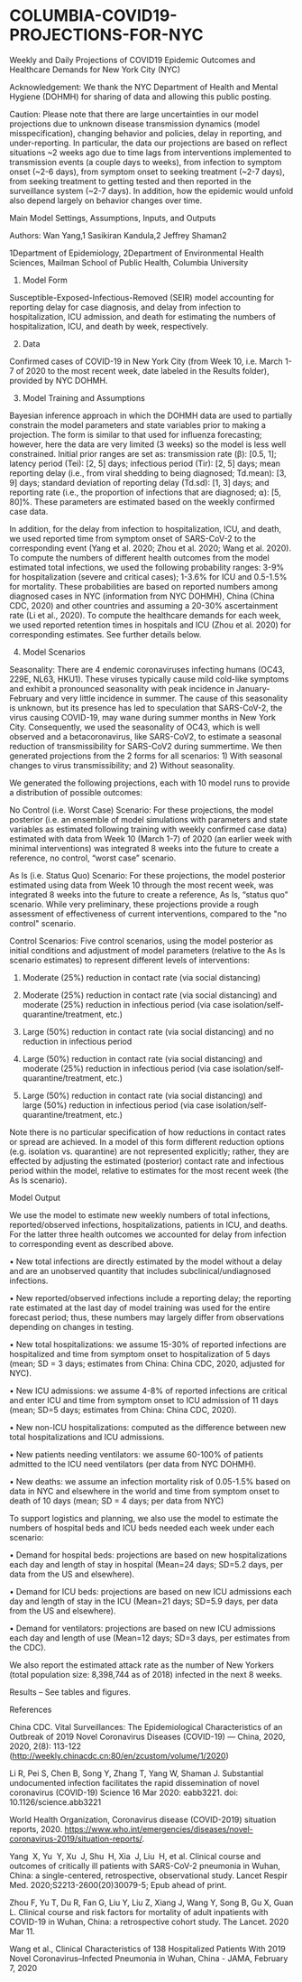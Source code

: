 # COLUMBIA-COVID19-PROJECTIONS-FOR-NYC
Weekly and Daily Projections of COVID19 Epidemic Outcomes and Healthcare Demands for New York City (NYC)

Acknowledgement: We thank the NYC Department of Health and Mental Hygiene (DOHMH) for sharing of data and allowing this public posting. 

Caution: Please note that there are large uncertainties in our model projections due to unknown disease transmission dynamics (model misspecification), changing behavior and policies, delay in reporting, and under-reporting. In particular, the data our projections are based on reflect situations ~2 weeks ago due to time lags from interventions implemented to transmission events (a couple days to weeks), from infection to symptom onset (~2-6 days), from symptom onset to seeking treatment (~2-7 days), from seeking treatment to getting tested and then reported in the surveillance system (~2-7 days). In addition, how the epidemic would unfold also depend largely on behavior changes over time.  




Main Model Settings, Assumptions, Inputs, and Outputs

Authors: Wan Yang,1 Sasikiran Kandula,2 Jeffrey Shaman2

1Department of Epidemiology, 2Department of Environmental Health Sciences, Mailman School of Public Health, Columbia University

1. Model Form

Susceptible-Exposed-Infectious-Removed (SEIR) model accounting for reporting delay for case diagnosis, and delay from infection to hospitalization, ICU admission, and death for estimating the numbers of hospitalization, ICU, and death by week, respectively.

2. Data

Confirmed cases of COVID-19 in New York City (from Week 10, i.e. March 1-7 of 2020 to the most recent week, date labeled in the Results folder), provided by NYC DOHMH. 

3. Model Training and Assumptions

Bayesian inference approach in which the DOHMH data are used to partially constrain the model parameters and state variables prior to making a projection. The form is similar to that used for influenza forecasting; however, here the data are very limited (3 weeks) so the model is less well constrained.  Initial prior ranges are set as: transmission rate (β): [0.5, 1]; latency period (Tei): [2, 5] days; infectious period (Tir): [2, 5] days; mean reporting delay (i.e., from viral shedding to being diagnosed; Td.mean): [3, 9] days; standard deviation of reporting delay (Td.sd): [1, 3] days; and reporting rate (i.e., the proportion of infections that are diagnosed; ⍺): [5, 80]%. These parameters are estimated based on the weekly confirmed case data.  

In addition, for the delay from infection to hospitalization, ICU, and death, we used reported time from symptom onset of SARS-CoV-2 to the corresponding event (Yang et al. 2020; Zhou et al. 2020; Wang et al. 2020). To compute the numbers of different health outcomes from the model estimated total infections, we used the following probability ranges: 3-9% for hospitalization (severe and critical cases); 1-3.6% for ICU and 0.5-1.5% for mortality. These probabilities are based on reported numbers among diagnosed cases in NYC (information from NYC DOHMH), China (China CDC, 2020) and other countries and assuming a 20-30% ascertainment rate (Li et al., 2020). To compute the healthcare demands for each week, we used reported retention times in hospitals and ICU (Zhou et al. 2020) for corresponding estimates.  See further details below. 

4. Model Scenarios

Seasonality: There are 4 endemic coronaviruses infecting humans (OC43, 229E, NL63, HKU1).  These viruses typically cause mild cold-like symptoms and exhibit a pronounced seasonality with peak incidence in January-February and very little incidence in summer. The cause of this seasonality is unknown, but its presence has led to speculation that SARS-CoV-2, the virus causing COVID-19, may wane during summer months in New York City.  Consequently, we used the seasonality of OC43, which is well observed and a betacoronavirus, like SARS-CoV2, to estimate a seasonal reduction of transmissibility for SARS-CoV2 during summertime.  We then generated projections from the 2 forms for all scenarios: 1) With seasonal changes to virus transmissibility; and 2) Without seasonality. 

We generated the following projections, each with 10 model runs to provide a distribution of possible outcomes:

No Control (i.e. Worst Case) Scenario: For these projections, the model posterior (i.e. an ensemble of model simulations with parameters and state variables as estimated following training with weekly confirmed case data) estimated with data from Week 10 (March 1-7) of 2020 (an earlier week with minimal interventions) was integrated 8 weeks into the future to create a reference, no control, “worst case” scenario. 

As Is (i.e. Status Quo) Scenario: For these projections, the model posterior estimated using data from Week 10 through the most recent week, was integrated 8 weeks into the future to create a reference, As Is, “status quo” scenario.  While very preliminary, these projections provide a rough assessment of effectiveness of current interventions, compared to the "no control" scenario. 

Control Scenarios: Five control scenarios, using the model posterior as initial conditions and adjustment of model parameters (relative to the As Is scenario estimates) to represent different levels of interventions:

1.	Moderate (25%) reduction in contact rate (via social distancing) 

2.	Moderate (25%) reduction in contact rate (via social distancing) and moderate (25%) reduction in infectious period (via case isolation/self-quarantine/treatment, etc.)

3.	Large (50%) reduction in contact rate (via social distancing) and no reduction in infectious period

4.	Large (50%) reduction in contact rate (via social distancing) and moderate (25%) reduction in infectious period (via case isolation/self-quarantine/treatment, etc.)

5.	Large (50%) reduction in contact rate (via social distancing) and large (50%) reduction in infectious period (via case isolation/self-quarantine/treatment, etc.) 

Note there is no particular specification of how reductions in contact rates or spread are achieved.  In a model of this form different reduction options (e.g. isolation vs. quarantine) are not represented explicitly; rather, they are effected by adjusting the estimated (posterior) contact rate and infectious period within the model, relative to estimates for the most recent week (the As Is scenario).

Model Output 

We use the model to estimate new weekly numbers of total infections, reported/observed infections, hospitalizations, patients in ICU, and deaths. For the latter three health outcomes we accounted for delay from infection to corresponding event as described above. 

•	New total infections are directly estimated by the model without a delay and are an unobserved quantity that includes subclinical/undiagnosed infections.  

•	New reported/observed infections include a reporting delay; the reporting rate estimated at the last day of model training was used for the entire forecast period; thus, these numbers may largely differ from observations depending on changes in testing.

•	New total hospitalizations: we assume 15-30% of reported infections are hospitalized and time from symptom onset to hospitalization of 5 days (mean; SD = 3 days; estimates from China: China CDC, 2020, adjusted for NYC). 

•	New ICU admissions: we assume 4-8% of reported infections are critical and enter ICU and time from symptom onset to ICU admission of 11 days (mean; SD=5 days; estimates from China: China CDC, 2020). 

•	New non-ICU hospitalizations: computed as the difference between new total hospitalizations and ICU admissions. 

•	New patients needing ventilators: we assume 60-100% of patients admitted to the ICU need ventilators (per data from NYC DOHMH).

•	New deaths: we assume an infection mortality risk of 0.05-1.5% based on data in NYC and elsewhere in the world and time from symptom onset to death of 10 days (mean; SD = 4 days; per data from NYC)

To support logistics and planning, we also use the model to estimate the numbers of hospital beds and ICU beds needed each week under each scenario:

•	Demand for hospital beds: projections are based on new hospitalizations each day and length of stay in hospital (Mean=24 days; SD=5.2 days, per data from the US and elsewhere). 

•	Demand for ICU beds: projections are based on new ICU admissions each day and length of stay in the ICU (Mean=21 days; SD=5.9 days, per data from the US and elsewhere). 

•	Demand for ventilators: projections are based on new ICU admissions each day and length of use (Mean=12 days; SD=3 days, per estimates from the CDC). 


We also report the estimated attack rate as the number of New Yorkers (total population size: 8,398,744 as of 2018) infected in the next 8 weeks.

Results – See tables and figures.

References

China CDC. Vital Surveillances: The Epidemiological Characteristics of an Outbreak of 2019 Novel Coronavirus Diseases (COVID-19) — China, 2020, 2020, 2(8): 113-122 (http://weekly.chinacdc.cn:80/en/zcustom/volume/1/2020)

Li R, Pei S, Chen B, Song Y, Zhang T, Yang W, Shaman J. Substantial undocumented infection facilitates the rapid dissemination of novel coronavirus (COVID-19) Science 16 Mar 2020:
eabb3221. doi: 10.1126/science.abb3221

World Health Organization, Coronavirus disease (COVID-2019) situation reports, 2020. https://www.who.int/emergencies/diseases/novel-coronavirus-2019/situation-reports/.

Yang  X, Yu  Y, Xu  J, Shu  H, Xia  J, Liu  H, et al. Clinical course and outcomes of critically ill patients with SARS-CoV-2 pneumonia in Wuhan, China: a single-centered, retrospective, observational study. Lancet Respir Med. 2020;S2213-2600(20)30079-5; Epub ahead of print.

Zhou F, Yu T, Du R, Fan G, Liu Y, Liu Z, Xiang J, Wang Y, Song B, Gu X, Guan L. Clinical course and risk factors for mortality of adult inpatients with COVID-19 in Wuhan, China: a retrospective cohort study. The Lancet. 2020 Mar 11.

Wang et al., Clinical Characteristics of 138 Hospitalized Patients With 2019 Novel Coronavirus–Infected Pneumonia in Wuhan, China - JAMA, February 7, 2020
